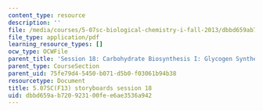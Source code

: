 ```yaml
---
content_type: resource
description: ''
file: /media/courses/5-07sc-biological-chemistry-i-fall-2013/dbbd659ab720923100fee6ae3536a942_sb_session18.pdf
file_type: application/pdf
learning_resource_types: []
ocw_type: OCWFile
parent_title: 'Session 18: Carbohydrate Biosynthesis I: Glycogen Synthesis '
parent_type: CourseSection
parent_uid: 75fe79d4-5450-b071-d5b0-f03061b94b38
resourcetype: Document
title: 5.07SC(F13) storyboards session 18
uid: dbbd659a-b720-9231-00fe-e6ae3536a942
---
```

